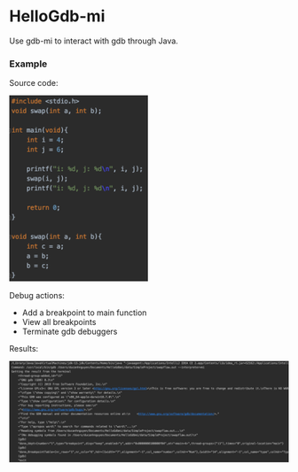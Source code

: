 # HelloGdb-mi

Use gdb-mi to interact with gdb through Java.

### Example

Source code:

<img src="https://github.com/ducanhnguyen/HelloGdb-mi/blob/master/image/swapflaw.png" width="250">

Debug actions:

- Add a breakpoint to main function
- View all breakpoints
- Terminate gdb debuggers

Results:

<img src="https://github.com/ducanhnguyen/HelloGdb-mi/blob/master/image/result_swapflaw.png" width="950">
